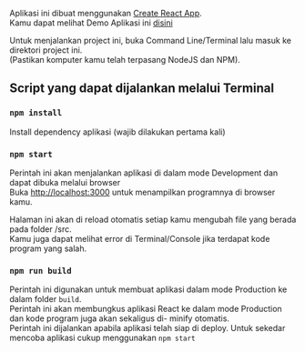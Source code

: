Aplikasi ini dibuat menggunakan [Create React App](https://github.com/facebookincubator/create-react-app).<br>
Kamu dapat melihat Demo Aplikasi ini [disini](https://trihargianto.github.io/react-tictactoe/)<br>

Untuk menjalankan project ini, buka Command Line/Terminal lalu masuk ke direktori project ini.<br>
(Pastikan komputer kamu telah terpasang NodeJS dan NPM).

## Script yang dapat dijalankan melalui Terminal

### `npm install`
Install dependency aplikasi (wajib dilakukan pertama kali)

### `npm start`

Perintah ini akan menjalankan aplikasi di dalam mode Development dan dapat dibuka melalui browser <br>
Buka [http://localhost:3000](http://localhost:3000) untuk menampilkan programnya di browser kamu.

Halaman ini akan di reload otomatis setiap kamu mengubah file yang berada pada folder /src.<br>
Kamu juga dapat melihat error di Terminal/Console jika terdapat kode program yang salah.

### `npm run build`

Perintah ini digunakan untuk membuat aplikasi dalam mode Production ke dalam folder `build`.<br>
Perintah ini akan membungkus aplikasi React ke dalam mode Production dan kode program juga akan sekaligus di- minify otomatis.<br>
Perintah ini dijalankan apabila aplikasi telah siap di deploy. Untuk sekedar mencoba aplikasi cukup menggunakan `npm start`<br><br>
